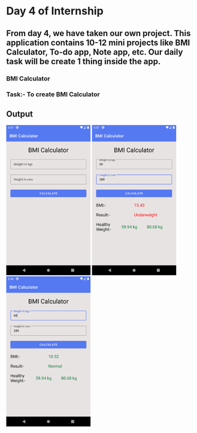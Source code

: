 # Day 4 of Internship

## From day 4, we have taken our own project. This application contains 10-12 mini projects like BMI Calculator, To-do app, Note app, etc. Our daily task will be create 1 thing inside the app.

### BMI Calculator

<h3>Task:- To create BMI Calculator</h3>

<h2> Output </h2>

<img src="1.png" height="400" weight="200"> <img src="2.png" height="400" weight="200"> <img src="3.png" height="400" weight="200">
